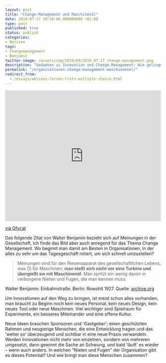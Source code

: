 ```yaml
---
layout: post
title: "Change-Management und Maschinenöl"
date: 2019-07-17 19:58:06.000000000 +01:00
type: post
published: true
status: publish
categories:
- Notizen
tags:
- Changemanagement
- Benjamin
twitter-image: /assets/img/2019/09/2019-07-17_change-management.png
description: "Gedanken zu Innovation und Change-Management: Wie gelingen Veränderungen in Organisationen, in der alles zu sehr um das Tagesgeschäft rotiert, um sich schnell umzustellen?"
permalink: "/organisationen-change-management-maschinenoel/"
redirect_from:
  - /essays/aktives-lernen-trotz-multiple-choice.html
---
```

<div style='position:relative; padding-bottom:calc(75.00% + 44px)'><iframe src='https://gfycat.com/ifr/DefinitiveImpressionableGerenuk' frameborder='0' scrolling='no' width='100%' height='100%' style='position:absolute;top:0;left:0;' allowfullscreen></iframe></div><p> <a href="https://gfycat.com/definitiveimpressionablegerenuk-engineering-mechanics-physics-device">via Gfycat</a></p>

Das folgende Zitat von Walter Benjamin bezieht sich auf Meinungen in der Gesellschaft, ich finde das Bild aber auch anregend für das Thema Change Management. Wo beginnt man damit am Besten in Organisationen, in der alles zu sehr um das Tagesgeschäft rotiert, um sich schnell umzustellen?

> Meinungen sind für den Riesenapparat des gesellschaftlichen Lebens, was Öl für Maschinen; **man stellt sich nicht vor eine Turbine und übergießt sie mit Maschinenöl**. Man spritzt ein wenig davon in verborgene Nieten und Fugen, die man kennen muss.
<figcaption>
Walter Benjamin: Einbahnstraße. Berlin: Rowohlt 1927. Quelle: <a href="https://archive.org/details/Einbahnstrae/page/n4">archive.org</a>
</figcaption>

Um Innovationen auf den Weg zu bringen, ist meist schon alles vorhanden; man braucht zu Beginn noch kein neues Personal, kein neues Design, kein neues Tool oder neue Maschinen. Viel wichtiger sind Spielraum für Experimente, ein besseres Miteinander und eine offene Kultur.

Neue Ideen brauchen Sponsoren und 'Gastgeber'; einen geschützten Rahmen und neugierige Menschen, die eine Entwicklung tragen und das 'weiter so' überzeugend und sichtbar in eine neue Praxis verwandeln. Werden Innovationen nicht mehr von einzelnen, sondern von mehreren umgesetzt, dann gewinnt die Sache an Schwung, und bald 'läuft' es wieder – wenn auch anders. In welchen "Nieten und Fugen" der Organisation gibt es dieses Potential? Und wie bringt man diese Menschen zusammen?
